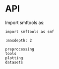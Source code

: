 # API

Import smftools as:

```
import smftools as smf
```

```{toctree}
:maxdepth: 2

preprocessing
tools
plotting
datasets
```
